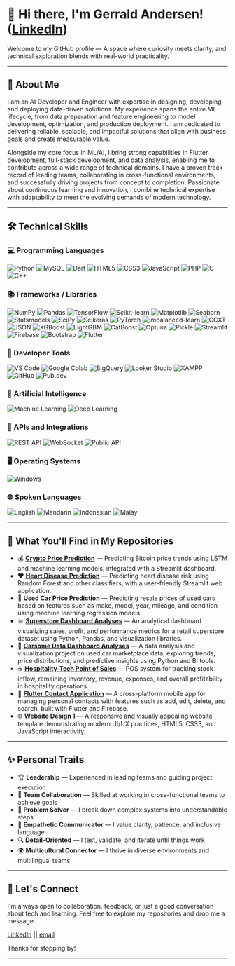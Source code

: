 # 👋 Hi there, I'm Gerrald Andersen! ([LinkedIn](https://www.linkedin.com/in/gerrald-andersen))

Welcome to my GitHub profile — A space where curiosity meets clarity, and technical exploration blends with real-world practicality.

---

## 🧠 About Me

I am an AI Developer and Engineer with expertise in designing, developing, and deploying data-driven solutions. My experience spans the entire ML lifecycle, from data preparation and feature engineering to model development, optimization, and production deployment. I am dedicated to delivering reliable, scalable, and impactful solutions that align with business goals and create measurable value.

Alongside my core focus in ML/AI, I bring strong capabilities in Flutter development, full-stack development, and data analysis, enabling me to contribute across a wide range of technical domains. I have a proven track record of leading teams, collaborating in cross-functional environments, and successfully driving projects from concept to completion. Passionate about continuous learning and innovation, I combine technical expertise with adaptability to meet the evolving demands of modern technology.

---

## 🛠️ Technical Skills

### 💻 Programming Languages  
![Python](https://img.shields.io/badge/Python-3776AB?style=for-the-badge&logo=python&logoColor=white) ![MySQL](https://img.shields.io/badge/MySQL-4479A1?style=for-the-badge&logo=mysql&logoColor=white) ![Dart](https://img.shields.io/badge/Dart-0175C2?style=for-the-badge&logo=dart&logoColor=white) ![HTML5](https://img.shields.io/badge/HTML5-E34F26?style=for-the-badge&logo=html5&logoColor=white) ![CSS3](https://img.shields.io/badge/CSS3-1572B6?style=for-the-badge&logo=css3&logoColor=white) ![JavaScript](https://img.shields.io/badge/JavaScript-F7DF1E?style=for-the-badge&logo=javascript&logoColor=black) ![PHP](https://img.shields.io/badge/PHP-777BB4?style=for-the-badge&logo=php&logoColor=white) ![C](https://img.shields.io/badge/C-00599C?style=for-the-badge&logo=c&logoColor=white) ![C++](https://img.shields.io/badge/C++-00599C?style=for-the-badge&logo=c%2B%2B&logoColor=white)

### 📚 Frameworks / Libraries  
![NumPy](https://img.shields.io/badge/NumPy-013243?style=for-the-badge&logo=numpy&logoColor=white) ![Pandas](https://img.shields.io/badge/Pandas-150458?style=for-the-badge&logo=pandas&logoColor=white) ![TensorFlow](https://img.shields.io/badge/TensorFlow-FF6F00?style=for-the-badge&logo=tensorflow&logoColor=white) ![Scikit-learn](https://img.shields.io/badge/scikit--learn-F7931E?style=for-the-badge&logo=scikit-learn&logoColor=white) ![Matplotlib](https://img.shields.io/badge/Matplotlib-11557C?style=for-the-badge&logo=matplotlib&logoColor=white) ![Seaborn](https://img.shields.io/badge/Seaborn-2E4053?style=for-the-badge) ![Statsmodels](https://img.shields.io/badge/Statsmodels-1E8449?style=for-the-badge) ![SciPy](https://img.shields.io/badge/SciPy-8CAAE6?style=for-the-badge&logo=scipy&logoColor=white) ![Scikeras](https://img.shields.io/badge/Scikeras-FF5733?style=for-the-badge) ![PyTorch](https://img.shields.io/badge/PyTorch-EE4C2C?style=for-the-badge&logo=pytorch&logoColor=white) ![imbalanced-learn](https://img.shields.io/badge/Imbalanced--learn-6C3483?style=for-the-badge) ![CCXT](https://img.shields.io/badge/CCXT-34495E?style=for-the-badge) ![JSON](https://img.shields.io/badge/JSON-000000?style=for-the-badge&logo=json&logoColor=white) ![XGBoost](https://img.shields.io/badge/XGBoost-1A73E8?style=for-the-badge) ![LightGBM](https://img.shields.io/badge/LightGBM-27AE60?style=for-the-badge) ![CatBoost](https://img.shields.io/badge/CatBoost-F39C12?style=for-the-badge) ![Optuna](https://img.shields.io/badge/Optuna-5DADE2?style=for-the-badge) ![Pickle](https://img.shields.io/badge/Pickle-7D3C98?style=for-the-badge) ![Streamlit](https://img.shields.io/badge/Streamlit-FF4B4B?style=for-the-badge&logo=streamlit&logoColor=white) ![Firebase](https://img.shields.io/badge/Firebase-FFCA28?style=for-the-badge&logo=firebase&logoColor=black) ![Bootstrap](https://img.shields.io/badge/Bootstrap-7952B3?style=for-the-badge&logo=bootstrap&logoColor=white) ![Flutter](https://img.shields.io/badge/Flutter-02569B?style=for-the-badge&logo=flutter&logoColor=white)

### 🧰 Developer Tools  
![VS Code](https://img.shields.io/badge/VS%20Code-007ACC?style=for-the-badge&logo=visual-studio-code&logoColor=white) ![Google Colab](https://img.shields.io/badge/Google%20Colab-F9AB00?style=for-the-badge&logo=google-colab&logoColor=black) ![BigQuery](https://img.shields.io/badge/BigQuery-4285F4?style=for-the-badge&logo=google-cloud&logoColor=white) ![Looker Studio](https://img.shields.io/badge/Looker%20Studio-0E76A8?style=for-the-badge) ![XAMPP](https://img.shields.io/badge/XAMPP-FB7A24?style=for-the-badge&logo=xampp&logoColor=white) ![GitHub](https://img.shields.io/badge/GitHub-181717?style=for-the-badge&logo=github&logoColor=white) ![Pub.dev](https://img.shields.io/badge/Pub.dev-0175C2?style=for-the-badge)

### 🤖 Artificial Intelligence  
![Machine Learning](https://img.shields.io/badge/Machine%20Learning-0A66C2?style=for-the-badge) ![Deep Learning](https://img.shields.io/badge/Deep%20Learning-8E44AD?style=for-the-badge)

### 🔌 APIs and Integrations  
![REST API](https://img.shields.io/badge/REST%20API-4CAF50?style=for-the-badge) ![WebSocket](https://img.shields.io/badge/WebSocket-FF9800?style=for-the-badge) ![Public API](https://img.shields.io/badge/Public%20API-2196F3?style=for-the-badge)

### 🖥️ Operating Systems  
![Windows](https://img.shields.io/badge/Windows-0078D6?style=for-the-badge&logo=windows&logoColor=white)

### 🌐 Spoken Languages  
![English](https://img.shields.io/badge/English-007ACC?style=for-the-badge) ![Mandarin](https://img.shields.io/badge/Mandarin-F44336?style=for-the-badge) ![Indonesian](https://img.shields.io/badge/Indonesian-4CAF50?style=for-the-badge) ![Malay](https://img.shields.io/badge/Malay-FF9800?style=for-the-badge)

---

## 📁 What You'll Find in My Repositories

- 💰 [**Crypto Price Prediction**](https://github.com/Gerrald-Andersen/Crypto-Price-Prediction) — Predicting Bitcoin price trends using LSTM and machine learning models, integrated with a Streamlit dashboard.  
- ❤️ [**Heart Disease Prediction**](https://github.com/Gerrald-Andersen/Heart-Disease-Prediction) — Predicting heart disease risk using Random Forest and other classifiers, with a user-friendly Streamlit web application.  
- 🚗 [**Used Car Price Prediction**](https://github.com/Gerrald-Andersen/Used-Car-Price-Prediction) — Predicting resale prices of used cars based on features such as make, model, year, mileage, and condition using machine learning regression models.
- 📊 [**Superstore Dashboard Analyses**](https://github.com/Gerrald-Andersen/Superstore-Dashboard-Analyses) — An analytical dashboard visualizing sales, profit, and performance metrics for a retail superstore dataset using Python, Pandas, and visualization libraries.  
- 🧮 [**Carsome Data Dashboard Analyses**](https://github.com/Gerrald-Andersen/Carsome-Data-Dashboard-Analyses) — A data analysis and visualization project on used car marketplace data, exploring trends, price distributions, and predictive insights using Python and BI tools.
- ☕ [**Hospitality-Tech Point of Sales**](https://github.com/Gerrald-Andersen/Point-of-Sales) — POS system for tracking stock inflow, remaining inventory, revenue, expenses, and overall profitability in hospitality operations.
- 📱 [**Flutter Contact Application**](https://github.com/Gerrald-Andersen/Flutter-Contact-Application) — A cross-platform mobile app for managing personal contacts with features such as add, edit, delete, and search, built with Flutter and Firebase.
- 🌐 [**Website Design 1**](https://github.com/Gerrald-Andersen/Website-Design-1) — A responsive and visually appealing website template demonstrating modern UI/UX practices, HTML5, CSS3, and JavaScript interactivity.      

---

## ✨ Personal Traits

- 🏆 **Leadership** — Experienced in leading teams and guiding project execution  
- 🤝 **Team Collaboration** — Skilled at working in cross-functional teams to achieve goals  
- 🧩 **Problem Solver** — I break down complex systems into understandable steps
- 💬 **Empathetic Communicator** — I value clarity, patience, and inclusive language
- 🔍 **Detail-Oriented** — I test, validate, and iterate until things work
- 🌍 **Multicultural Connector** — I thrive in diverse environments and multilingual teams

---

## 🤝 Let's Connect

I'm always open to collaboration, feedback, or just a good conversation about tech and learning. Feel free to explore my repositories and drop me a message.


[LinkedIn](https://www.linkedin.com/in/gerrald-andersen) || [email](https://mail.google.com/mail/?view=cm&to=gerrald.andersen@gmail.com)

Thanks for stopping by!

---
